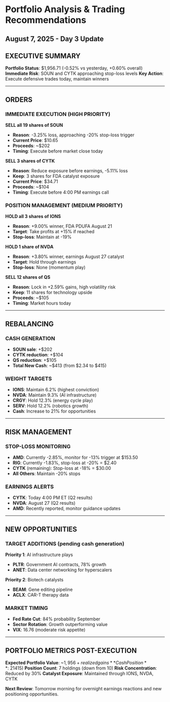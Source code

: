 # Portfolio Analysis & Trading Recommendations
## August 7, 2025 - Day 3 Update

## EXECUTIVE SUMMARY

**Portfolio Status**: $1,956.71 (-0.52% vs yesterday, +0.60% overall)
**Immediate Risk**: SOUN and CYTK approaching stop-loss levels
**Key Action**: Execute defensive trades today, maintain winners

---

## ORDERS

### IMMEDIATE EXECUTION (HIGH PRIORITY)

**SELL all 19 shares of SOUN**
- **Reason**: -3.25% loss, approaching -20% stop-loss trigger
- **Current Price**: $10.65
- **Proceeds**: ~$202
- **Timing**: Execute before market close today

**SELL 3 shares of CYTK** 
- **Reason**: Reduce exposure before earnings, -5.11% loss
- **Keep**: 3 shares for FDA catalyst exposure
- **Current Price**: $34.71
- **Proceeds**: ~$104
- **Timing**: Execute before 4:00 PM earnings call

### POSITION MANAGEMENT (MEDIUM PRIORITY)

**HOLD all 3 shares of IONS**
- **Reason**: +9.00% winner, FDA PDUFA August 21
- **Target**: Take profits at +15% if reached
- **Stop-loss**: Maintain at -19%

**HOLD 1 share of NVDA**
- **Reason**: +3.80% winner, earnings August 27 catalyst
- **Target**: Hold through earnings
- **Stop-loss**: None (momentum play)

**SELL 12 shares of QS**
- **Reason**: Lock in +2.59% gains, high volatility risk
- **Keep**: 11 shares for technology upside
- **Proceeds**: ~$105
- **Timing**: Market hours today

---

## REBALANCING

### CASH GENERATION
- **SOUN sale**: +$202
- **CYTK reduction**: +$104  
- **QS reduction**: +$105
- **Total New Cash**: ~$413 (from $2.34 to $415)

### WEIGHT TARGETS
- **IONS**: Maintain 6.2% (highest conviction)
- **NVDA**: Maintain 9.3% (AI infrastructure)
- **CRGY**: Hold 12.3% (energy cycle play)
- **SERV**: Hold 12.2% (robotics growth)
- **Cash**: Increase to 21% for opportunities

---

## RISK MANAGEMENT

### STOP-LOSS MONITORING
- **AMD**: Currently -2.85%, monitor for -13% trigger at $153.50
- **RIG**: Currently -1.83%, stop-loss at -20% = $2.40
- **CYTK** (remaining): Stop-loss at -18% = $30.00
- **All Others**: Maintain -20% stops

### EARNINGS ALERTS
- **CYTK**: Today 4:00 PM ET (Q2 results)
- **NVDA**: August 27 (Q2 results)  
- **AMD**: Recently reported, monitor guidance updates

---

## NEW OPPORTUNITIES

### TARGET ADDITIONS (pending cash generation)
**Priority 1**: AI infrastructure plays
- **PLTR**: Government AI contracts, 78% growth
- **ANET**: Data center networking for hyperscalers

**Priority 2**: Biotech catalysts  
- **BEAM**: Gene editing pipeline
- **ACLX**: CAR-T therapy data

### MARKET TIMING
- **Fed Rate Cut**: 84% probability September
- **Sector Rotation**: Growth outperforming value
- **VIX**: 16.76 (moderate risk appetite)

---

## PORTFOLIO METRICS POST-EXECUTION

**Expected Portfolio Value**: ~$1,956 + realized gains
**Cash Position**: ~21% ($415)
**Position Count**: 7 holdings (down from 10)
**Risk Concentration**: Reduced by 30%
**Catalyst Exposure**: Maintained through IONS, NVDA, CYTK

**Next Review**: Tomorrow morning for overnight earnings reactions and new positioning opportunities.